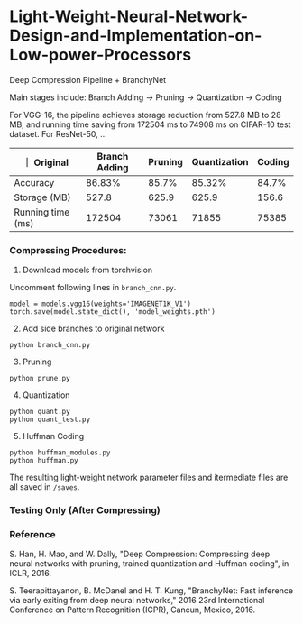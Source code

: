 # Light-Weight-Neural-Network-Design-and-Implementation-on-Low-power-Processors
Deep Compression Pipeline + BranchyNet

Main stages include: Branch Adding -> Pruning -> Quantization -> Coding

For VGG-16, the pipeline achieves storage reduction from 527.8 MB to 28 MB, and running time saving from 172504 ms to 74908 ms on CIFAR-10 test dataset.
For ResNet-50, ...

|     ｜ Original | Branch Adding | Pruning | Quantization | Coding |
| ----- | ----- | ----- | ----- | ----- |
| Accuracy| 86.83% | 85.7% | 85.32% | 84.7% | 84.7% |
| Storage (MB) | 527.8 | 625.9 | 625.9 | 156.6 | 28 |
| Running time (ms) | 172504 | 73061 | 71855 | 75385 | 74908 |

### Compressing Procedures:
1. Download models from torchvision

Uncomment following lines in `branch_cnn.py`.
```
model = models.vgg16(weights='IMAGENET1K_V1')
torch.save(model.state_dict(), 'model_weights.pth')
```

2. Add side branches to original network
```
python branch_cnn.py
```

3. Pruning
```
python prune.py
```

4. Quantization
```
python quant.py
python quant_test.py
```

5. Huffman Coding
```
python huffman_modules.py
python huffman.py
```

The resulting light-weight network parameter files and itermediate files are all saved in `/saves`.

### Testing Only (After Compressing)

### Reference
S. Han, H. Mao, and W. Dally, "Deep Compression: Compressing deep neural networks with pruning, trained quantization and Huffman coding", in ICLR, 2016.

S. Teerapittayanon, B. McDanel and H. T. Kung, "BranchyNet: Fast inference via early exiting from deep neural networks," 2016 23rd International Conference on Pattern Recognition (ICPR), Cancun, Mexico, 2016.
